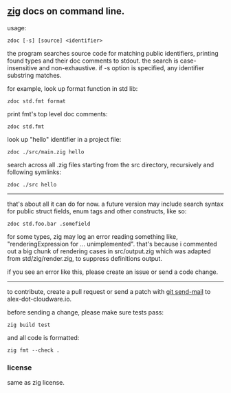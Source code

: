 ## [zig](https://ziglang.org) docs on command line.

usage:

    zdoc [-s] [source] <identifier>

the program searches source code for matching public identifiers,
printing found types and their doc comments to stdout.
the search is case-insensitive and non-exhaustive.
if -s option is specified, any identifier substring matches.

for example, look up format function in std lib:

    zdoc std.fmt format

print fmt's top level doc comments:

    zdoc std.fmt

look up "hello" identifier in a project file:

    zdoc ./src/main.zig hello

search across all .zig files starting from the src directory,
recursively and following symlinks:

    zdoc ./src hello

---

that's about all it can do for now. a future version may include search
syntax for public struct fields, enum tags and other constructs, like so:

    zdoc std.foo.bar .somefield

for some types, zig may log an error reading something like,
"renderingExpression for ... unimplemented". that's because i commented out
a big chunk of rendering cases in src/output.zig which was adapted from
std/zig/render.zig, to suppress definitions output.

if you see an error like this, please create an issue or send a code change.

---

to contribute, create a pull request or send a patch with
[git send-mail](https://git-scm.com/docs/git-send-email) to alex-dot-cloudware.io.

before sending a change, please make sure tests pass:

    zig build test

and all code is formatted:

    zig fmt --check .

### license

same as zig license.

